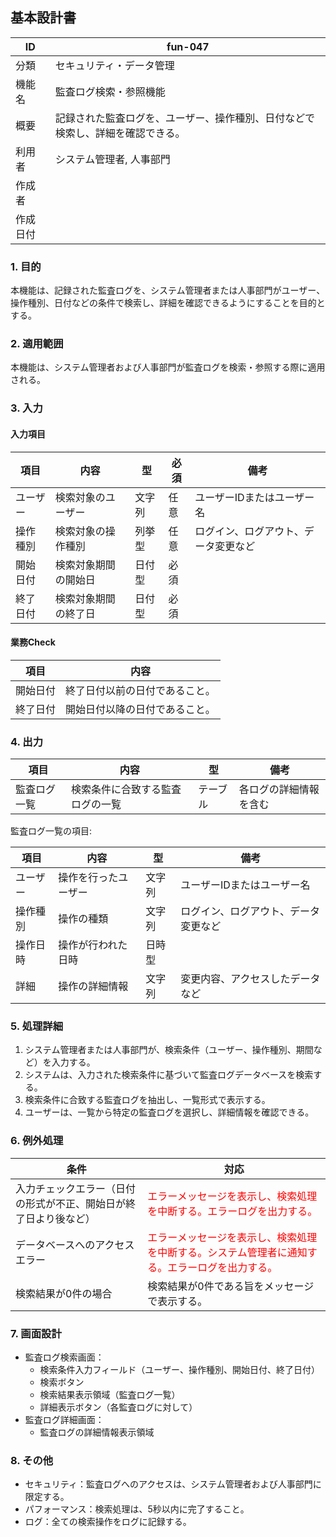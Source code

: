 ## 基本設計書

| ID      | fun-047                      |
| ------- | ---------------------------- |
| 分類    | セキュリティ・データ管理               |
| 機能名  | 監査ログ検索・参照機能                   |
| 概要    | 記録された監査ログを、ユーザー、操作種別、日付などで検索し、詳細を確認できる。 |
| 利用者  | システム管理者, 人事部門                   |
| 作成者  |                               |
| 作成日付 |                               |

### 1. 目的

本機能は、記録された監査ログを、システム管理者または人事部門がユーザー、操作種別、日付などの条件で検索し、詳細を確認できるようにすることを目的とする。

### 2. 適用範囲

本機能は、システム管理者および人事部門が監査ログを検索・参照する際に適用される。

### 3. 入力

#### 入力項目

| 項目       | 内容                               | 型       | 必須   | 備考                                                                                       |
| ---------- | ---------------------------------- | -------- | ------ | ------------------------------------------------------------------------------------------ |
| ユーザー   | 検索対象のユーザー                 | 文字列   | 任意   | ユーザーIDまたはユーザー名                                                                   |
| 操作種別   | 検索対象の操作種別                 | 列挙型   | 任意   | ログイン、ログアウト、データ変更など                                                         |
| 開始日付   | 検索対象期間の開始日               | 日付型   | 必須   |                                                                                            |
| 終了日付   | 検索対象期間の終了日               | 日付型   | 必須   |                                                                                            |

#### 業務Check

| 項目       | 内容                                                                                   |
| ---------- | ------------------------------------------------------------------------------------ |
| 開始日付   | 終了日付以前の日付であること。                                                              |
| 終了日付   | 開始日付以降の日付であること。                                                            |

### 4. 出力

| 項目       | 内容                     | 型       | 備考                               |
| ---------- | ------------------------ | -------- | ---------------------------------- |
| 監査ログ一覧 | 検索条件に合致する監査ログの一覧 | テーブル | 各ログの詳細情報を含む             |

監査ログ一覧の項目:

| 項目       | 内容                               | 型       | 備考                               |
| ---------- | ---------------------------------- | -------- | ---------------------------------- |
| ユーザー   | 操作を行ったユーザー                 | 文字列   | ユーザーIDまたはユーザー名                                                                   |
| 操作種別   | 操作の種類                         | 文字列   | ログイン、ログアウト、データ変更など                                                         |
| 操作日時   | 操作が行われた日時                   | 日時型   |                                                                                            |
| 詳細       | 操作の詳細情報                     | 文字列   | 変更内容、アクセスしたデータなど                                                               |

### 5. 処理詳細

1.  システム管理者または人事部門が、検索条件（ユーザー、操作種別、期間など）を入力する。
2.  システムは、入力された検索条件に基づいて監査ログデータベースを検索する。
3.  検索条件に合致する監査ログを抽出し、一覧形式で表示する。
4.  ユーザーは、一覧から特定の監査ログを選択し、詳細情報を確認できる。

### 6. 例外処理

| 条件                                                                    | 対応                                                                                                                       |
| ----------------------------------------------------------------------- | -------------------------------------------------------------------------------------------------------------------------- |
| 入力チェックエラー（日付の形式が不正、開始日が終了日より後など）           | <span style="color:red;">エラーメッセージを表示し、検索処理を中断する。エラーログを出力する。</span>                                         |
| データベースへのアクセスエラー                                                        | <span style="color:red;">エラーメッセージを表示し、検索処理を中断する。システム管理者に通知する。エラーログを出力する。</span>                         |
| 検索結果が0件の場合                                  | 検索結果が0件である旨をメッセージで表示する。                                                        |

### 7. 画面設計

*   監査ログ検索画面：
    *   検索条件入力フィールド（ユーザー、操作種別、開始日付、終了日付）
    *   検索ボタン
    *   検索結果表示領域（監査ログ一覧）
    *   詳細表示ボタン（各監査ログに対して）
*   監査ログ詳細画面：
    *   監査ログの詳細情報表示領域

### 8. その他

*   セキュリティ：監査ログへのアクセスは、システム管理者および人事部門に限定する。
*   パフォーマンス：検索処理は、5秒以内に完了すること。
*   ログ：全ての検索操作をログに記録する。
